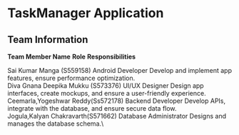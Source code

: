 # TaskManager Application
## Team Information
**Team Member Name**                                 **Role**                                                **Responsibilities**                                            

 Sai Kumar Manga (S559158)                          Android Developer                                       Develop and implement app features, ensure performance optimization. \
 Diva Gnana Deepika Mukku (S573376)                 UI/UX Designer                                          Design app interfaces, create mockups, and ensure a user-friendly experience. \
 Ceemarla,Yogeshwar Reddy(Ss572178)                 Backend Developer                                       Develop APIs, integrate with the database, and ensure secure data flow.\
 Jogula,Kalyan Chakravarth(S571662)                 Database Administrator                                  Designs and manages the database schema.\

